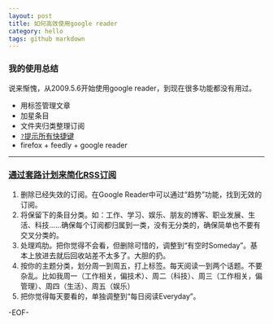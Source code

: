```yaml
---
layout: post
title: 如何高效使用google reader
category: hello
tags: github markdown
---
```


### 我的使用总结

说来惭愧，从2009.5.6开始使用google reader，到现在很多功能都没有用过。

* 用标签管理文章
* 加星条目
* 文件夹归类整理订阅
* [`?`提示所有快捷键](https://support.google.com/reader/bin/answer.py?hl=zh-Hans&answer=69973)
* firefox + feedly + google reader

--------------------------------------------------------------------------------

### [通过套路计划来简化RSS订阅]
1. 删除已经失效的订阅。在Google Reader中可以通过“趋势”功能，找到无效的订阅。
2. 将保留下的条目分类。如：工作、学习、娱乐、朋友的博客、职业发展、生活、科技……确保每个订阅都归属到一类，没有无分类的，确保简单也不要有交叉分类的。
3. 处理鸡肋。把你觉得不会看，但删除可惜的，调整到“有空时Someday”。基本上放进去就后回收站差不太多了。大胆的扔。
4. 按你的主题分类，划分周一到周五，打上标签。每天阅读一到两个话题。不要杂乱。比如我周一（工作相关，偏技术）、周二（科技）、周三（工作相关，偏管理）、周四（生活）、周五（娱乐）
5. 把你觉得每天要看的，单独调整到“每日阅读Everyday”。

-EOF-

[`?`提示所有快捷键]:https://support.google.com/reader/bin/answer.py?hl=zh-Hans&answer=69973
[通过套路计划来简化RSS订阅]:http://optlife.cn/blog/20100831/%E9%80%9A%E8%BF%87%E5%A5%97%E8%B7%AF%E8%AE%A1%E5%88%92%E6%9D%A5%E7%AE%80%E5%8C%96rss%E8%AE%A2%E9%98%85/
